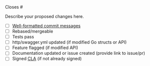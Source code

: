 Closes #

Describe your proposed changes here.

<!-- Please DO NOT update the CHANGELOG, as this is now handled by automation. -->
<!-- Checkboxes below this note can be erased if not applicable to your Pull Request. -->

- [ ] [Well-formatted commit messages](https://www.conventionalcommits.org/en/v1.0.0-beta.3/)
- [ ] Rebased/mergeable
- [ ] Tests pass
- [ ] http/swagger.yml updated (if modified Go structs or API)
- [ ] Feature flagged (if modified API)
- [ ] Documentation updated or issue created (provide link to issue/pr)
- [ ] Signed [CLA](https://influxdata.com/community/cla/) (if not already signed)
